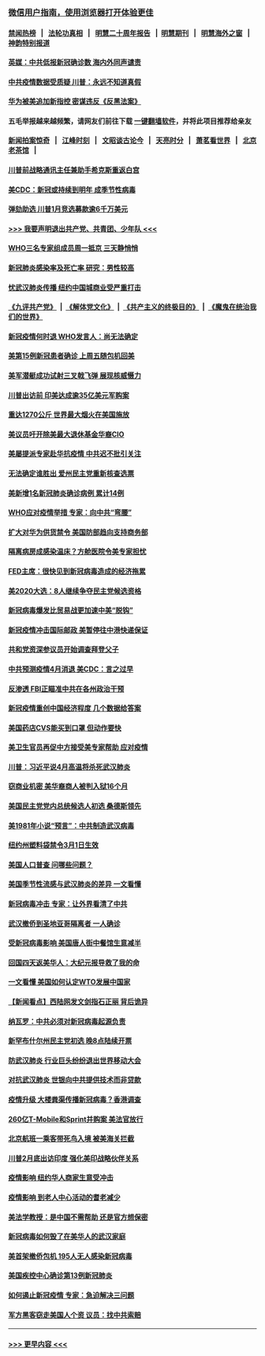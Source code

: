 ### [微信用户指南，使用浏览器打开体验更佳](https://github.com/gfw-breaker/banned-news1/blob/master/indexes/wechat-guide.md?t=0)
#### [禁闻热榜](热点新闻.md?t=0)  &nbsp;&nbsp;|&nbsp;&nbsp; [法轮功真相](https://github.com/gfw-breaker/truth/blob/master/README.md?t=0) &nbsp;&nbsp;|&nbsp;&nbsp; [明慧二十周年报告](https://github.com/gfw-breaker/mh-reports/blob/master/README.md?t=0) &nbsp;&nbsp;|&nbsp;&nbsp;[明慧期刊](https://github.com/gfw-breaker/mh-qikan) &nbsp;&nbsp;|&nbsp;&nbsp; [明慧海外之窗](https://github.com/gfw-breaker/mh-news/blob/master/README.md?t=0) &nbsp;&nbsp;|&nbsp;&nbsp; [神韵特别报道](https://github.com/gfw-breaker/mh-news/blob/master/shenyun.md?t=0)
#### [英媒：中共低报新冠确诊数 海内外同声谴责](../pages/nsc412/n11867421.md?t=02141222) 
#### [中共疫情数据受质疑 川普：永远不知道真假](../pages/nsc412/n11867195.md?t=02141222) 
#### [华为被美追加新指控 密谋违反《反黑法案》](../pages/nsc412/n11867191.md?t=02141222) 
#### 五毛举报越来越频繁，请网友们前往下载 [一键翻墙软件](https://github.com/gfw-breaker/ssr-accounts)，并将此项目推荐给亲友
#### [新闻拍案惊奇](https://github.com/gfw-breaker/banned-news1/blob/master/pages/link4.md) &nbsp;&nbsp;|&nbsp;&nbsp; [江峰时刻](https://github.com/gfw-breaker/banned-news1/blob/master/pages/link4.md) &nbsp;&nbsp;|&nbsp;&nbsp; [文昭谈古论今](https://github.com/gfw-breaker/banned-news1/blob/master/pages/link4.md) &nbsp;&nbsp;|&nbsp;&nbsp; [天亮时分](https://github.com/gfw-breaker/banned-news1/blob/master/pages/link4.md) &nbsp;&nbsp;|&nbsp;&nbsp; [萧茗看世界](https://github.com/gfw-breaker/banned-news1/blob/master/pages/link4.md) &nbsp;&nbsp;|&nbsp;&nbsp; [北京老茶馆](https://github.com/gfw-breaker/banned-news1/blob/master/pages/link4.md) &nbsp;&nbsp;|&nbsp;&nbsp; 
#### [川普前战略通讯主任兼助手希克斯重返白宫](../pages/nsc412/n11867104.md?t=02141222) 
#### [美CDC：新冠或持续到明年 成季节性病毒](../pages/nsc412/n11867279.md?t=02141222) 
#### [弹劾助选 川普1月竞选募款逾6千万美元](../pages/nsc412/n11866950.md?t=02141222) 
#### [>>> 我要声明退出共产党、共青团、少年队 <<<](https://github.com/begood0513/goodnews/blob/master/quit/letter.md) 
#### [WHO三名专家组成员周一抵京 三天静悄悄](../pages/nsc412/n11866947.md?t=02141222) 
#### [新冠肺炎感染率及死亡率 研究：男性较高](../pages/nsc412/n11866956.md?t=02141222) 
#### [忧武汉肺炎传播 纽约中国城商业受严重打击](../pages/nsc412/n11866902.md?t=02141222) 
#### [《九评共产党》](https://github.com/begood0513/9ping.md/blob/master/README.md) &nbsp;|&nbsp; [《解体党文化》](../../../../jtdwh.md/blob/master/README.md)  &nbsp;|&nbsp; [《共产主义的终极目的》](../../../../gczydzjmd.md/blob/master/README.md) &nbsp;|&nbsp; [《魔鬼在统治我们的世界》](../../../../mgztzwmdsj.md/blob/master/README.md) 
#### [新冠疫情何时退 WHO发言人：尚无法确定](../pages/nsc412/n11866864.md?t=02141222) 
#### [美第15例新冠患者确诊 上周五随包机回美](../pages/nsc412/n11866852.md?t=02141222) 
#### [美军潜艇成功试射三叉戟飞弹 展现核威慑力](../pages/nsc412/n11866046.md?t=02141222) 
#### [川普出访前 印美达成逾35亿美元军购案](../pages/nsc412/n11865444.md?t=02141222) 
#### [重达1270公斤 世界最大烟火在美国施放](../pages/nsc412/n11865198.md?t=02141222) 
#### [美议员吁开除美最大退休基金华裔CIO](../pages/nsc412/n11865230.md?t=02141222) 
#### [美屡提派专家赴华抗疫情 中共迟不批引关注](../pages/nsc412/n11864719.md?t=02141222) 
#### [无法确定谁胜出 爱州民主党重新核查选票](../pages/nsc412/n11864830.md?t=02141222) 
#### [美新增1名新冠肺炎确诊病例 累计14例](../pages/nsc412/n11864893.md?t=02141222) 
#### [WHO应对疫情举措 专家：向中共“弯腰”](../pages/nsc412/n11864727.md?t=02141222) 
#### [扩大对华为供货禁令 美国防部趋向支持商务部](../pages/nsc412/n11864773.md?t=02141222) 
#### [隔离病房成感染温床？方舱医院令美专家担忧](../pages/nsc412/n11864575.md?t=02141222) 
#### [FED主席：很快见到新冠病毒造成的经济拖累](../pages/nsc412/n11864507.md?t=02141222) 
#### [美2020大选：8人继续争夺民主党候选资格](../pages/nsc412/n11864327.md?t=02141222) 
#### [新冠病毒爆发比贸易战更加速中美“脱钩”](../pages/nsc412/n11864470.md?t=02141222) 
#### [新冠疫情冲击国际邮政 美暂停往中港快递保证](../pages/nsc412/n11864207.md?t=02141222) 
#### [共和党资深参议员开始调查拜登父子](../pages/nsc412/n11863984.md?t=02141222) 
#### [中共预测疫情4月消退 美CDC：言之过早](../pages/nsc412/n11864310.md?t=02141222) 
#### [反渗透 FBI正瞄准中共在各州政治干预](../pages/nsc412/n11864300.md?t=02141222) 
#### [新冠疫情重创中国经济程度 几个数据给答案](../pages/nsc412/n11864203.md?t=02141222) 
#### [美国药店CVS能买到口罩 但动作要快](../pages/nsc412/n11862438.md?t=02141222) 
#### [美卫生官员再促中方接受美专家帮助 应对疫情](../pages/nsc412/n11864043.md?t=02141222) 
#### [川普：习近平说4月高温将杀死武汉肺炎](../pages/nsc412/n11860814.md?t=02141222) 
#### [窃商业机密 美华裔商人被判入狱16个月](../pages/nsc412/n11863911.md?t=02141222) 
#### [美国民主党党内总统候选人初选 桑德斯领先](../pages/nsc412/n11863475.md?t=02141222) 
#### [美1981年小说“预言”：中共制造武汉病毒](../pages/nsc412/n11863306.md?t=02141222) 
#### [纽约州塑料袋禁令3月1日生效](../pages/nsc412/n11862832.md?t=02141222) 
#### [美国人口普查  问哪些问题？](../pages/nsc412/n11862808.md?t=02141222) 
#### [美国季节性流感与武汉肺炎的差异 一文看懂](../pages/nsc412/n11862428.md?t=02141222) 
#### [新冠病毒冲击 专家：让外界看清了中共](../pages/nsc412/n11862280.md?t=02141222) 
#### [武汉撤侨到圣地亚哥隔离者 一人确诊](../pages/nsc412/n11862460.md?t=02141222) 
#### [受新冠病毒影响 美国唐人街中餐馆生意减半](../pages/nsc412/n11861940.md?t=02141222) 
#### [回国四天返美华人：大纪元报导救了我的命](../pages/nsc412/n11862181.md?t=02141222) 
#### [一文看懂 美国如何认定WTO发展中国家](../pages/nsc412/n11862051.md?t=02141222) 
#### [【新闻看点】西陆网发文剑指石正丽 背后诡异](../pages/nsc412/n11861792.md?t=02141222) 
#### [纳瓦罗：中共必须对新冠病毒起源负责](../pages/nsc412/n11861810.md?t=02141222) 
#### [新罕布什尔州民主党初选 晚8点陆续开票](../pages/nsc412/n11861872.md?t=02141222) 
#### [防武汉肺炎 行业巨头纷纷退出世界移动大会](../pages/nsc412/n11861795.md?t=02141222) 
#### [对抗武汉肺炎 世银向中共提供技术而非贷款](../pages/nsc412/n11861652.md?t=02141222) 
#### [疫情升级 大楼粪渠传播新冠病毒？香港调查](../pages/nsc412/n11861556.md?t=02141222) 
#### [260亿T-Mobile和Sprint并购案 美法官放行](../pages/nsc412/n11861511.md?t=02141222) 
#### [北京航班一乘客带死鸟入境 被美海关拦截](../pages/nsc412/n11861317.md?t=02141222) 
#### [川普2月底出访印度 强化美印战略伙伴关系](../pages/nsc412/n11860557.md?t=02141222) 
#### [疫情影响  纽约华人商家生意受冲击](../pages/nsc412/n11860284.md?t=02141222) 
#### [疫情影响  到老人中心活动的耆老减少](../pages/nsc412/n11860199.md?t=02141222) 
#### [美法学教授：是中国不需帮助 还是官方想保密](../pages/nsc412/n11859492.md?t=02141222) 
#### [新冠病毒如何毁了在美华人的武汉家庭](../pages/nsc412/n11859524.md?t=02141222) 
#### [美首架撤侨包机 195人无人感染新冠病毒](../pages/nsc412/n11859908.md?t=02141222) 
#### [美国疾控中心确诊第13例新冠肺炎](../pages/nsc412/n11859966.md?t=02141222) 
#### [如何遏止新冠疫情 专家：急迫解决三问题](../pages/nsc412/n11859685.md?t=02141222) 
#### [军方黑客窃走美国人个资 议员：找中共索赔](../pages/nsc412/n11859371.md?t=02141222) 

----
#### [ >>> 更早内容 <<< ](../indexes/nsc412-earlier.md)
